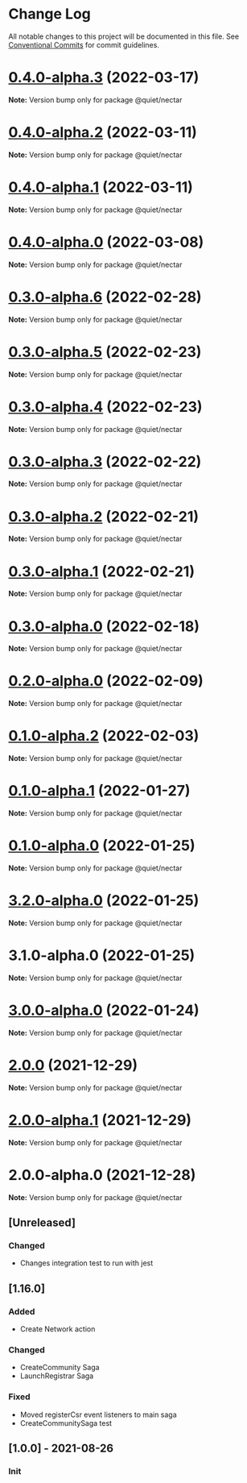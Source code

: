 # Change Log

All notable changes to this project will be documented in this file.
See [Conventional Commits](https://conventionalcommits.org) for commit guidelines.

# [0.4.0-alpha.3](https://github.com/ZbayApp/monorepo/compare/@quiet/nectar@0.4.0-alpha.2...@quiet/nectar@0.4.0-alpha.3) (2022-03-17)

**Note:** Version bump only for package @quiet/nectar





# [0.4.0-alpha.2](https://github.com/ZbayApp/monorepo/compare/@quiet/nectar@0.4.0-alpha.0...@quiet/nectar@0.4.0-alpha.2) (2022-03-11)

**Note:** Version bump only for package @quiet/nectar





# [0.4.0-alpha.1](https://github.com/ZbayApp/monorepo/compare/@quiet/nectar@0.4.0-alpha.0...@quiet/nectar@0.4.0-alpha.1) (2022-03-11)

**Note:** Version bump only for package @quiet/nectar





# [0.4.0-alpha.0](https://github.com/ZbayApp/monorepo/compare/@quiet/nectar@0.3.0-alpha.5...@quiet/nectar@0.4.0-alpha.0) (2022-03-08)

**Note:** Version bump only for package @quiet/nectar





# [0.3.0-alpha.6](https://github.com/ZbayApp/monorepo/compare/@quiet/nectar@0.3.0-alpha.5...@quiet/nectar@0.3.0-alpha.6) (2022-02-28)

**Note:** Version bump only for package @quiet/nectar





# [0.3.0-alpha.5](https://github.com/ZbayApp/monorepo/compare/@quiet/nectar@0.2.0-alpha.0...@quiet/nectar@0.3.0-alpha.5) (2022-02-23)

**Note:** Version bump only for package @quiet/nectar





# [0.3.0-alpha.4](https://github.com/ZbayApp/monorepo/compare/@quiet/nectar@0.2.0-alpha.0...@quiet/nectar@0.3.0-alpha.4) (2022-02-23)

**Note:** Version bump only for package @quiet/nectar





# [0.3.0-alpha.3](https://github.com/ZbayApp/monorepo/compare/@quiet/nectar@0.2.0-alpha.0...@quiet/nectar@0.3.0-alpha.3) (2022-02-22)

**Note:** Version bump only for package @quiet/nectar





# [0.3.0-alpha.2](https://github.com/ZbayApp/monorepo/compare/@quiet/nectar@0.2.0-alpha.0...@quiet/nectar@0.3.0-alpha.2) (2022-02-21)

**Note:** Version bump only for package @quiet/nectar





# [0.3.0-alpha.1](https://github.com/ZbayApp/monorepo/compare/@quiet/nectar@0.2.0-alpha.0...@quiet/nectar@0.3.0-alpha.1) (2022-02-21)

**Note:** Version bump only for package @quiet/nectar





# [0.3.0-alpha.0](https://github.com/ZbayApp/monorepo/compare/@quiet/nectar@0.2.0-alpha.0...@quiet/nectar@0.3.0-alpha.0) (2022-02-18)

**Note:** Version bump only for package @quiet/nectar





# [0.2.0-alpha.0](https://github.com/ZbayApp/monorepo/compare/@quiet/nectar@0.1.0-alpha.2...@quiet/nectar@0.2.0-alpha.0) (2022-02-09)

**Note:** Version bump only for package @quiet/nectar





# [0.1.0-alpha.2](https://github.com/ZbayApp/monorepo/compare/@quiet/nectar@0.1.0-alpha.1...@quiet/nectar@0.1.0-alpha.2) (2022-02-03)

**Note:** Version bump only for package @quiet/nectar





# [0.1.0-alpha.1](https://github.com/ZbayApp/monorepo/compare/@quiet/nectar@0.1.0-alpha.0...@quiet/nectar@0.1.0-alpha.1) (2022-01-27)

**Note:** Version bump only for package @quiet/nectar





# [0.1.0-alpha.0](https://github.com/ZbayApp/monorepo/compare/@quiet/nectar@3.2.0-alpha.0...@quiet/nectar@0.1.0-alpha.0) (2022-01-25)

**Note:** Version bump only for package @quiet/nectar





# [3.2.0-alpha.0](https://github.com/ZbayApp/monorepo/compare/@quiet/nectar@3.1.0-alpha.0...@quiet/nectar@3.2.0-alpha.0) (2022-01-25)

**Note:** Version bump only for package @quiet/nectar





# 3.1.0-alpha.0 (2022-01-25)

**Note:** Version bump only for package @quiet/nectar





# [3.0.0-alpha.0](https://github.com/ZbayApp/monorepo/compare/@quiet/nectar@2.0.0...@quiet/nectar@3.0.0-alpha.0) (2022-01-24)

**Note:** Version bump only for package @quiet/nectar





# [2.0.0](https://github.com/ZbayApp/monorepo/compare/@quiet/nectar@2.0.0-alpha.1...@quiet/nectar@2.0.0) (2021-12-29)

**Note:** Version bump only for package @quiet/nectar





# [2.0.0-alpha.1](https://github.com/ZbayApp/monorepo/compare/@quiet/nectar@2.0.0-alpha.0...@quiet/nectar@2.0.0-alpha.1) (2021-12-29)

**Note:** Version bump only for package @quiet/nectar





# 2.0.0-alpha.0 (2021-12-28)

**Note:** Version bump only for package @quiet/nectar






## [Unreleased]

### Changed

* Changes integration test to run with jest

## [1.16.0]

### Added

* Create Network action

### Changed

* CreateCommunity Saga
* LaunchRegistrar Saga

### Fixed

* Moved registerCsr event listeners to main saga
* CreateCommunitySaga test

## [1.0.0] - 2021-08-26

### Init
